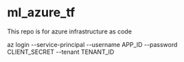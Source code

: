 # ml_azure_tf
This repo is for azure infrastructure as code

<!-- A z cli commands to perform first -->
az login --service-principal --username APP_ID --password CLIENT_SECRET --tenant TENANT_ID

<!-- Set environment variables in windows -->

<!-- # sh
$env:ARM_CLIENT_ID=""
$env:ARM_CLIENT_SECRET=""
$env:ARM_TENANT_ID=""
$env:ARM_SUBSCRIPTION_ID="" -->